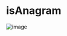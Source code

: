 # isAnagram

![image](https://github.com/bandidosjr/isAnagram/assets/43106289/5bac1f7b-9d1c-4a88-b93d-b3f151f3b348)
